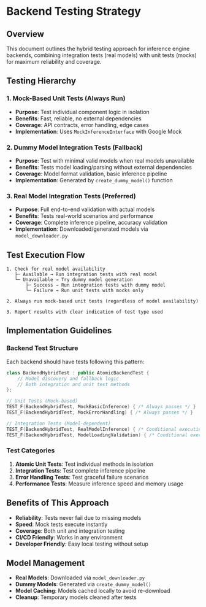 # Backend Testing Strategy

## Overview
This document outlines the hybrid testing approach for inference engine backends, combining integration tests (real models) with unit tests (mocks) for maximum reliability and coverage.

## Testing Hierarchy

### 1. Mock-Based Unit Tests (Always Run)
- **Purpose**: Test individual component logic in isolation
- **Benefits**: Fast, reliable, no external dependencies
- **Coverage**: API contracts, error handling, edge cases
- **Implementation**: Uses `MockInferenceInterface` with Google Mock

### 2. Dummy Model Integration Tests (Fallback)
- **Purpose**: Test with minimal valid models when real models unavailable
- **Benefits**: Tests model loading/parsing without external dependencies
- **Coverage**: Model format validation, basic inference pipeline
- **Implementation**: Generated by `create_dummy_model()` function

### 3. Real Model Integration Tests (Preferred)
- **Purpose**: Full end-to-end validation with actual models
- **Benefits**: Tests real-world scenarios and performance
- **Coverage**: Complete inference pipeline, accuracy validation
- **Implementation**: Downloaded/generated models via `model_downloader.py`

## Test Execution Flow

```
1. Check for real model availability
   ├─ Available → Run integration tests with real model
   └─ Unavailable → Try dummy model generation
       ├─ Success → Run integration tests with dummy model
       └─ Failure → Run unit tests with mocks only

2. Always run mock-based unit tests (regardless of model availability)

3. Report results with clear indication of test type used
```

## Implementation Guidelines

### Backend Test Structure
Each backend should have tests following this pattern:

```cpp
class BackendHybridTest : public AtomicBackendTest {
    // Model discovery and fallback logic
    // Both integration and unit test methods
};

// Unit Tests (Mock-based)
TEST_F(BackendHybridTest, MockBasicInference) { /* Always passes */ }
TEST_F(BackendHybridTest, MockErrorHandling) { /* Always passes */ }

// Integration Tests (Model-dependent)
TEST_F(BackendHybridTest, RealModelInference) { /* Conditional execution */ }
TEST_F(BackendHybridTest, ModelLoadingValidation) { /* Conditional execution */ }
```

### Test Categories

1. **Atomic Unit Tests**: Test individual methods in isolation
2. **Integration Tests**: Test complete inference pipeline
3. **Error Handling Tests**: Test graceful failure scenarios
4. **Performance Tests**: Measure inference speed and memory usage

## Benefits of This Approach

- **Reliability**: Tests never fail due to missing models
- **Speed**: Mock tests execute instantly
- **Coverage**: Both unit and integration testing
- **CI/CD Friendly**: Works in any environment
- **Developer Friendly**: Easy local testing without setup

## Model Management

- **Real Models**: Downloaded via `model_downloader.py`
- **Dummy Models**: Generated via `create_dummy_model()`
- **Model Caching**: Models cached locally to avoid re-download
- **Cleanup**: Temporary models cleaned after tests
